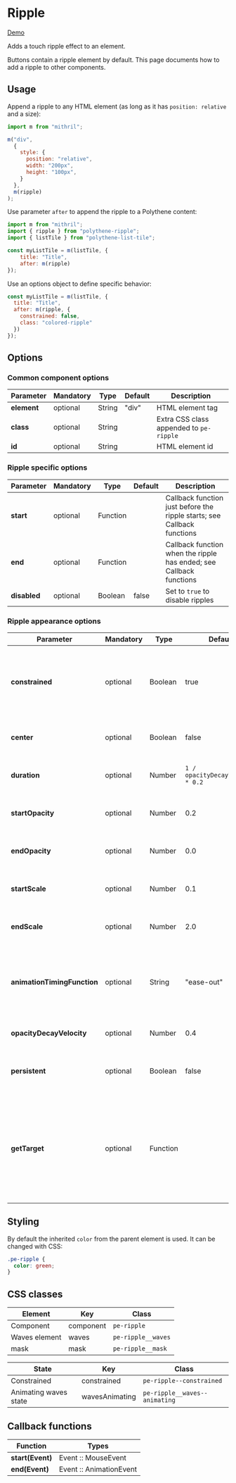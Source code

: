 # Ripple

<a class="btn-demo" href="http://arthurclemens.github.io/Polythene-examples/index.html#/ripple">Demo</a>

Adds a touch ripple effect to an element.

Buttons contain a ripple element by default. This page documents how to add a ripple to other components.



## Usage

Append a ripple to any HTML element (as long as it has `position: relative` and a size):

~~~javascript
import m from "mithril";

m("div",
  {
    style: {
      position: "relative",
      width: "200px",
      height: "100px",
    }
  },
  m(ripple)
);
~~~

Use parameter `after` to append the ripple to a Polythene content:

~~~javascript
import m from "mithril";
import { ripple } from "polythene-ripple";
import { listTile } from "polythene-list-tile";

const myListTile = m(listTile, {
    title: "Title",
    after: m(ripple)
});
~~~

Use an options object to define specific behavior:

~~~javascript
const myListTile = m(listTile, {
  title: "Title",
  after: m(ripple, {
    constrained: false,
    class: "colored-ripple"
  })
});
~~~



## Options

### Common component options

| **Parameter** |  **Mandatory** | **Type** | **Default** | **Description** |
| ------------- | -------------- | -------- | ----------- | --------------- |
| **element** | optional | String | "div" | HTML element tag |
| **class** | optional | String |  | Extra CSS class appended to `pe-ripple` |
| **id** | optional | String | | HTML element id |

### Ripple specific options

| **Parameter** |  **Mandatory** | **Type** | **Default** | **Description** |
| ------------- | -------------- | -------- | ----------- | --------------- |
| **start** | optional | Function | | Callback function just before the ripple starts; see Callback functions |
| **end** | optional | Function | | Callback function when the ripple has ended; see Callback functions |
| **disabled** | optional | Boolean | false | Set to `true` to disable ripples |

### Ripple appearance options

| **Parameter** |  **Mandatory** | **Type** | **Default** | **Description** |
| ------------- | -------------- | -------- | ----------- | --------------- |
| **constrained**             | optional | Boolean | true | Set to `false` to make the ripple shape no longer bound to the target element |   
| **center**                  | optional | Boolean | false | Set to `true` to start the ripple from the center |
| **duration**                | optional | Number | `1 / opacityDecayVelocity * 0.2` | The animation duration in seconds |
| **startOpacity**            | optional | Number | 0.2 | Opacity at the start of the ripple animation |
| **endOpacity**              | optional | Number | 0.0 | Opacity at the end of the ripple animation |
| **startScale**              | optional | Number | 0.1 | Scale at the start of the ripple animation |
| **endScale**                | optional | Number | 2.0 | Scale at the end of the ripple animation |
| **animationTimingFunction** | optional | String | "ease-out" | Animation function: "ease-in-out" or "cubic-bezier(0.1, 0.7, 1.0, 0.1)" |
| **opacityDecayVelocity**    | optional | Number | 0.4 | Velocity of decrease of opacity |
| **persistent**              | optional | Boolean | false | Set to `true` to keep the ripple at the end of the animation |
| **getTarget**               | optional | Function | | Function to set (on request) the ripple's target; by default the ripple's parent node element is used as target  |



## Styling

By default the inherited `color` from the parent element is used. It can be changed with CSS:

~~~css
.pe-ripple {
  color: green;
}
~~~



## CSS classes

| **Element**           | **Key**         |  **Class** |
| --------------------- | --------------- | --------------- |
| Component             | component       | `pe-ripple` |
| Waves element         | waves           | `pe-ripple__waves` |
| mask                  | mask            | `pe-ripple__mask` |

| **State**             | **Key**         |  **Class** |
| --------------------- | --------------- | --------------- |
| Constrained           | constrained     | `pe-ripple--constrained` |
| Animating waves state | wavesAnimating  | `pe-ripple__waves--animating` |



## Callback functions

| **Function**     |  **Types**              |
| ---------------- | ----------------------- |
| **start(Event)** | Event :: MouseEvent     |
| **end(Event)**   | Event :: AnimationEvent |

